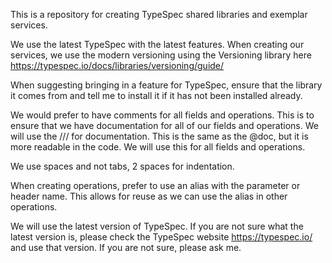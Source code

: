 This is a repository for creating TypeSpec shared libraries and exemplar services.

We use the latest TypeSpec with the latest features.  When creating our services, we use the modern versioning using the Versioning library here https://typespec.io/docs/libraries/versioning/guide/

When suggesting bringing in a feature for TypeSpec, ensure that the library it comes from and tell me to install it if it has not been installed already.

We would prefer to have comments for all fields and operations.  This is to ensure that we have documentation for all of our fields and operations.  We will use the /// for documentation.  This is the same as the @doc, but it is more readable in the code.  We will use this for all fields and operations.

We use spaces and not tabs, 2 spaces for indentation.

When creating operations, prefer to use an alias with the parameter or header name.  This allows for reuse as we can use the alias in other operations.

We will use the latest version of TypeSpec.  If you are not sure what the latest version is, please check the TypeSpec website https://typespec.io/ and use that version.  If you are not sure, please ask me.
